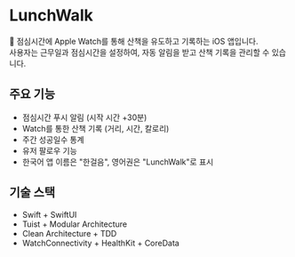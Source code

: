 # LunchWalk

🍱 점심시간에 Apple Watch를 통해 산책을 유도하고 기록하는 iOS 앱입니다.  
사용자는 근무일과 점심시간을 설정하여, 자동 알림을 받고 산책 기록을 관리할 수 있습니다.

## 주요 기능
- 점심시간 푸시 알림 (시작 시간 +30분)
- Watch를 통한 산책 기록 (거리, 시간, 칼로리)
- 주간 성공일수 통계
- 유저 팔로우 기능
- 한국어 앱 이름은 "한걸음", 영어권은 "LunchWalk"로 표시

## 기술 스택
- Swift + SwiftUI
- Tuist + Modular Architecture
- Clean Architecture + TDD
- WatchConnectivity + HealthKit + CoreData
